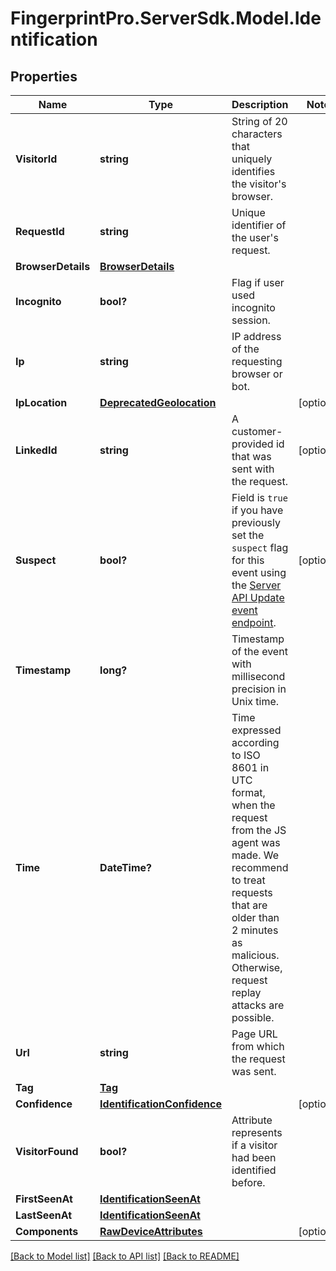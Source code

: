 # FingerprintPro.ServerSdk.Model.Identification
## Properties

Name | Type | Description | Notes
------------ | ------------- | ------------- | -------------
**VisitorId** | **string** | String of 20 characters that uniquely identifies the visitor's browser. | 
**RequestId** | **string** | Unique identifier of the user's request. | 
**BrowserDetails** | [**BrowserDetails**](BrowserDetails.md) |  | 
**Incognito** | **bool?** | Flag if user used incognito session. | 
**Ip** | **string** | IP address of the requesting browser or bot. | 
**IpLocation** | [**DeprecatedGeolocation**](DeprecatedGeolocation.md) |  | [optional] 
**LinkedId** | **string** | A customer-provided id that was sent with the request. | [optional] 
**Suspect** | **bool?** | Field is `true` if you have previously set the `suspect` flag for this event using the [Server API Update event endpoint](https://dev.fingerprint.com/reference/updateevent). | [optional] 
**Timestamp** | **long?** | Timestamp of the event with millisecond precision in Unix time. | 
**Time** | **DateTime?** | Time expressed according to ISO 8601 in UTC format, when the request from the JS agent was made. We recommend to treat requests that are older than 2 minutes as malicious. Otherwise, request replay attacks are possible. | 
**Url** | **string** | Page URL from which the request was sent. | 
**Tag** | [**Tag**](Tag.md) |  | 
**Confidence** | [**IdentificationConfidence**](IdentificationConfidence.md) |  | [optional] 
**VisitorFound** | **bool?** | Attribute represents if a visitor had been identified before. | 
**FirstSeenAt** | [**IdentificationSeenAt**](IdentificationSeenAt.md) |  | 
**LastSeenAt** | [**IdentificationSeenAt**](IdentificationSeenAt.md) |  | 
**Components** | [**RawDeviceAttributes**](RawDeviceAttributes.md) |  | [optional] 

[[Back to Model list]](../README.md#documentation-for-models) [[Back to API list]](../README.md#documentation-for-api-endpoints) [[Back to README]](../README.md)

